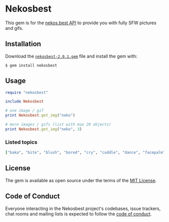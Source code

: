 # Nekosbest

This gem is for the [nekos.best API](https://nekos.best/) to provide you with fully SFW pictures and gifs.

## Installation

Download the [`nekosbest-2.0.1.gem`](https://github.com/NekoFanatic/nekos-best.rb/blob/master/nekosbest-2.0.1.gem) file and install the gem with:

    $ gem install nekosbest

## Usage

```ruby
require "nekosbest"

include Nekosbest

# one image / gif 
print Nekosbest.get_img("neko")

# more images / gifs (list with max 20 objects)
print Nekosbest.get_img("neko", 3)
```

### Listed topics

```ruby
["baka", "bite", "blush", "bored", "cry", "cuddle", "dance", "facepalm", "feed", "happy", "highfive", "hug", "kiss", "kitsune", "laugh", "nekos", "pat", "poke", "pout", "shrug", "slap", "sleep", "smile", "smug", "stare", "think", "thumbsup", "tickle", "wave", "wink"]
```

## License

The gem is available as open source under the terms of the [MIT License](https://opensource.org/licenses/MIT).

## Code of Conduct

Everyone interacting in the Nekosbest project's codebases, issue trackers, chat rooms and mailing lists is expected to follow the [code of conduct](https://github.com/NekoFanatic/nekos-best.rb/blob/master/CODE_OF_CONDUCT.md).
